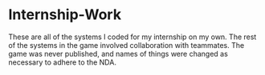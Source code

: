 # Internship-Work

These are all of the systems I coded for my internship on my own. The rest of the systems in the game involved collaboration with teammates. The game was never published, and names of things were changed as necessary to adhere to the NDA.
